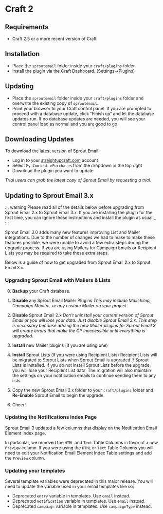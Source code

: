 # Craft 2

## Requirements

* Craft 2.5 or a more recent version of Craft

## Installation

* Place the `sproutemail` folder inside your `craft/plugins` folder.
* Install the plugin via the Craft Dashboard. (Settings&rarr;Plugins)

## Updating

* Place the `sproutemail` folder inside your `craft/plugins` folder and overwrite the existing copy of `sproutemail`.
* Point your browser to your Craft control panel. If you are prompted to proceed with a database update, click “Finish up” and let the database updates run.  If no database updates are needed, you will see your control panel load as normal and you are good to go.

## Downloading Updates

To download the latest version of Sprout Email:

- Log in to your [straightupcraft.com](https://straightupcraft.com/members/login) account
- Select `My Content->Purchases` from the dropdown in the top right
- Download the plugin you want to update

_Trial users can grab the latest copy of Sprout Email by requesting a trial._

## Updating to Sprout Email 3.x

::: warning
Please read all of the details below before upgrading from Sprout Email 2.x to Sprout Email 3.x. If you are installing the plugin for the first time, you can ignore these instructions and install the plugin as usual._
:::

Sprout Email 3.0 adds many new features improving List and Mailer integrations. Due to the number of changes we had to make to make these features possible, we were unable to avoid a few extra steps during the upgrade process. If you are using Mailers for Campaign Emails or Recipient Lists you may be required to take these extra steps.

Below is a guide of how to get upgraded from Sprout Email 2.x to Sprout Email 3.x.

### Upgrading Sprout Email with Mailers & Lists

0. **Backup** your Craft database.

1. **Disable** any Sprout Email Mailer Plugins 
_This may include Mailchimp, Campaign Monitor, or any custom Mailer on your project_

2. **Disable** Sprout Email 2.x
_Don't uninstall your current version of Sprout Email or you will lose your data. Just disable Sprout Email 2.x. This step is necessary because adding the new Mailer plugins for Sprout Email 3 will create errors that make the CP inaccessible until everything is upgraded._

3. **Install** new Mailer plugins (if you are using one)

4. **Install** Sprout Lists (if you were using Recipient Lists)
Recipient Lists will be migrated to Sprout Lists when Sprout Email is upgraded _if_ Sprout Lists is installed. If you do not install Sprout Lists before the upgrade, you will lose your Recipient List data. The migration will also maintain the settings on your notification emails to continue sending them to any lists.

5. Copy the new Sprout Email 3.x folder to your `craft/plugins` folder and **Re-Enable** Sprout Email to begin the upgrade.

6. Cheer!

### Updating the Notifications Index Page

Sprout Email 3 updated a few columns that display on the Notification Email Element Index page.

In particular, we removed the `HTML` and `Text` Table Columns in favor of a new `Preview` column. If you were using the `HTML` or `Text` Table Columns you will need to edit your Notification Email Element Index Table settings and add the `Preview` column.

### Updating your templates

Several template variables were deprecated in this major release. You will need to update the variable used in your email templates like so:

- Deprecated `entry` variable in templates. Use `email` instead.
- Deprecated `notification` variable in templates. Use `email` instead.
- Deprecated `campaign` variable in templates. Use `campaignType` instead.